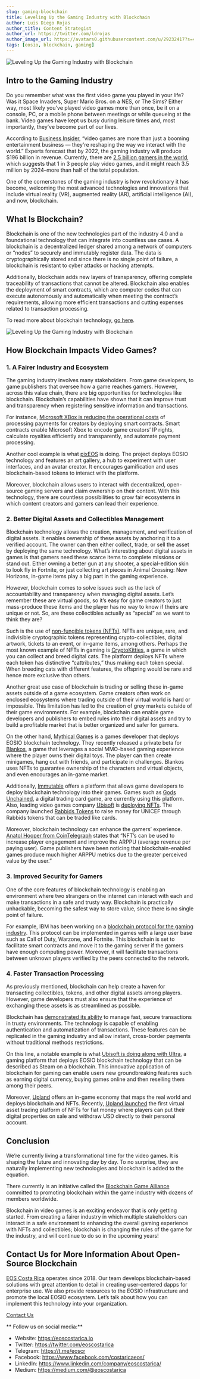 ```yaml
---
slug: gaming-blockchain
title: Leveling Up the Gaming Industry with Blockchain
author: Luis Diego Rojas
author_title: Content Strategist
author_url: https://twitter.com/ldrojas
author_image_url: https://avatars0.githubusercontent.com/u/29232417?s=400&u=032f18555bd97e3d90f3ddfb5b2dc72dfcf0d11b&v=4
tags: [eosio, blockchain, gaming]
---
```


![Leveling Up the Gaming Industry with Blockchain](/img/blog/gaming/gaming-cover.jpg)

## Intro to the Gaming Industry

Do you remember what was the first video game you played in your life? Was it Space Invaders, Super Mario Bros. on a NES, or The Sims? Either way, most likely you’ve played video games more than once, be it on a console, PC, or a mobile phone between meetings or while queueing at the bank. Video games have kept us busy during leisure times and, most importantly, they’ve become part of our lives. 

According to [Business Insider](https://www.businessinsider.com/video-game-industry-120-billion-future-innovation-2019-9), “video games are more than just a booming entertainment business — they're reshaping the way we interact with the world.” Experts forecast that by 2022, the gaming industry will produce $196 billion in revenue. Currently, there are [2.5 billion gamers in the world](https://www.globenewswire.com/news-release/2020/07/16/2063071/0/en/3-5-Billion-Gamers-Globally-by-2024-but-Cloud-Gaming-Must-Evaluate-Business-Models-in-Order-to-Survive.html), which suggests that 1 in 3 people play video games, and it might reach 3.5 million by 2024–more than half of the total population.

One of the cornerstones of the gaming industry is how revolutionary it has become, welcoming the most advanced technologies and innovations that include virtual reality (VR), augmented reality (AR), artificial intelligence (AI), and now, blockchain. 

<!--truncate-->

## What Is Blockchain?

Blockchain is one of the new technologies part of the industry 4.0 and a foundational technology that can integrate into countless use cases. A blockchain is a decentralized ledger shared among a network of computers or “nodes” to securely and immutably register data. The data is cryptographically stored and since there is no single point of failure, a blockchain is resistant to cyber attacks or hacking attempts. 

Additionally, blockchain adds new layers of transparency, offering complete traceability of transactions that cannot be altered. Blockchain also enables the deployment of smart contracts, which are computer codes that can execute autonomously and automatically when meeting the contract’s requirements, allowing more efficient transactions and cutting expenses related to transaction processing. 

To read more about blockchain technology, [go here](https://eoscostarica.io/blog/what-is-blockchain).

![Leveling Up the Gaming Industry with Blockchain](/img/blog/gaming/gaming-photo.jpg)

## How Blockchain Impacts Video Games?

### 1. A Fairer Industry and Ecosystem

The gaming industry involves many stakeholders. From game developers, to game publishers that oversee how a game reaches gamers. However, across this value chain, there are big opportunities for technologies like blockchain. Blockchain’s capabilities have shown that it can improve trust and transparency when registering sensitive information and transactions.

For instance, [Microsoft XBox is reducing the operational costs](https://www.ey.com/en_gl/advisory/how-blockchain-helped-a-gaming-platform-become-a-game-changer) of processing payments for creators by deploying smart contracts. Smart contracts enable Microsoft Xbox to encode game creators’ IP rights, calculate royalties efficiently and transparently, and automate payment processing. 

Another cool example is what [pixEOS](https://pixeos.io/) is doing. The project deploys EOSIO technology and features an art gallery, a hub to experiment with user interfaces, and an avatar creator. It encourages gamification and uses blockchain-based tokens to interact with the platform. 

Moreover, blockchain allows users to interact with decentralized, open-source gaming servers and claim ownership on their content. With this technology, there are countless possibilities to grow fair ecosystems in which content creators and gamers can lead their experience.

### 2. Better Digital Assets and Collectibles Management

Blockchain technology allows the creation, management, and verification of digital assets. It enables ownership of these assets by anchoring it to a verified account. The owner can then either collect, trade, or sell the asset by deploying the same technology. What’s interesting about digital assets in games is that gamers need these scarce items to complete missions or stand out. Either owning a better gun at any shooter, a special-edition skin to look fly in Fortnite, or just collecting art pieces in Animal Crossing: New Horizons, in-game items play a big part in the gaming experience.

However, blockchain comes to solve issues such as the lack of accountability and transparency when managing digital assets. Let’s remember these are virtual goods, so it’s easy for game creators to just mass-produce these items and the player has no way to know if theirs are unique or not. So, are these collectibles actually as “special” as we want to think they are?

Such is the use of [non-fungible tokens (NFTs)](https://cointelegraph.com/magazine/nonfungible-tokens/#what-can-a-nft-represent). NFTs are unique, rare, and indivisible cryptographic tokens representing crypto-collectibles, digital artwork, tickets to an event, or in-game items, among others. Perhaps the most known example of NFTs in gaming is [CryptoKitties](https://www.cryptokitties.co/), a game in which you can collect and breed digital cats. The platform deploys NFTs where each token has distinctive “cattributes,” thus making each token special. When breeding cats with different features, the offspring would be rare and hence more exclusive than others. 

Another great use case of blockchain is trading or selling these in-game assets outside of a game ecosystem. Game creators often work on enclosed ecosystems where trading outside of their virtual world is hard or impossible. This limitation has led to the creation of grey markets outside of their game environments. For example, blockchain can enable game developers and publishers to embed rules into their digital assets and try to build a profitable market that is better organized and safer for gamers. 

On the other hand, [Mythical Games](https://mythical.games/) is a games developer that deploys EOSIO blockchain technology. They recently released a private beta for [Blankos](https://blankos.com/), a game that leverages a social MMO-based gaming experience where the player owns their digital toys. The player can then create minigames, hang out with friends, and participate in challenges. Blankos uses NFTs to guarantee ownership of the characters and virtual objects, and even encourages an in-game market. 

Additionally, [Immutable](https://immutable.com/) offers a platform that allows game developers to deploy blockchain technology into their games. Games such as [Gods Unchained](https://godsunchained.com/), a digital trading card game, are currently using this platform. Also, leading video games company [Ubisoft](https://www.ubisoft.com/en-us/) is [deploying NFTs](https://www.ledgerinsights.com/ubisoft-launches-blockchain-collectibles-based-on-rabbids-franchise/). The company launched [Rabbids Tokens](https://rabbidstoken.ubisoft.com/) to raise money for UNICEF through Rabbids tokens that can be traded like cards. 

Moreover, blockchain technology can enhance the gamers’ experience. [Anatol Hooper from CoinTelegraph](https://cointelegraph.com/news/what-attracts-investors-to-blockchain-gaming) states that “NFT’s can be used to increase player engagement and improve the ARPPU (average revenue per paying user). Game publishers have been noticing that blockchain-enabled games produce much higher ARPPU metrics due to the greater perceived value by the user.” 

### 3. Improved Security for Gamers

One of the core features of blockchain technology is enabling an environment where two strangers on the internet can interact with each and make transactions in a safe and trusty way. Blockchain is practically unhackable, becoming the safest way to store value, since there is no single point of failure.

For example, IBM has been working on a [blockchain protocol for the gaming industry](https://www.coindesk.com/ibm-patent-blockchain-transaction-consensus-games). This protocol can be implemented in games with a large user base such as Call of Duty, Warzone, and Fortnite. This blockchain is set to facilitate smart contracts and move it to the gaming server if the gamers have enough computing power. Moreover, it will facilitate transactions between unknown players verified by the peers connected to the network.

### 4. Faster Transaction Processing

As previously mentioned, blockchain can help create a haven for transacting collectibles, tokens, and other digital assets among players. However, game developers must also ensure that the experience of exchanging these assets is as streamlined as possible. 

Blockchain has [demonstrated its ability](https://www.euromoney.com/learning/blockchain-explained/how-transactions-get-into-the-blockchain) to manage fast, secure transactions in trusty environments. The technology is capable of enabling authentication and automatization of transactions. These features can be replicated in the gaming industry and allow instant, cross-border payments without traditional methods restrictions. 

On this line, a notable example is what [Ubisoft is doing along with Ultra](https://cointelegraph.com/news/ubisoft-might-be-the-first-major-games-company-to-geek-out-over-blockchain), a gaming platform that deploys EOSIO blockchain technology that can be described as Steam on a blockchain. This innovative application of blockchain for gaming can enable users new groundbreaking features such as earning digital currency, buying games online and then reselling them among their peers. 

Moreover, [Upland](https://www.upland.me/) offers an in-game economy that maps the real world and deploys blockchain and NFTs. Recently, [Upland launched](https://www.globenewswire.com/news-release/2020/11/10/2124104/0/en/Upland-Launches-First-Virtual-Asset-Trading-of-NFTs-for-Fiat-in-Partnership-with-Second-Life-s-Payment-Network-Tilia-Pay.html) the first virtual asset trading platform of NFTs for fiat money where players can put their digital properties on sale and withdraw USD directly to their personal account.


## Conclusion

We’re currently living a transformational time for the video games. It is shaping the future and innovating day by day. To no surprise, they are naturally implementing new technologies and blockchain is added to the equation. 

There currently is an initiative called the [Blockchain Game Alliance](https://blockchaingamealliance.org/) committed to promoting blockchain within the game industry with dozens of members worldwide. 

Blockchain in video games is an exciting endeavor that is only getting started. From creating a fairer industry in which multiple stakeholders can interact in a safe environment to enhancing the overall gaming experience with NFTs and collectibles; blockchain is changing the rules of the game for the industry, and will continue to do so in the upcoming years!


## **Contact Us for More Information About Open-Source Blockchain**

[EOS Costa Rica](https://eoscostarica.io/) operates since 2018. Our team develops blockchain-based solutions with great attention to detail in creating user-centered dapps for enterprise use. We also provide resources to the EOSIO infrastructure and promote the local EOSIO ecosystem. Let’s talk about how you can implement this technology into your organization. 

[Contact Us](https://eoscostarica.io/contact-us)

** Follow us on social media:**

*   Website: https://eoscostarica.io
*   Twitter: https://twitter.com/eoscostarica
*   Telegram: https://t.me/eoscr
*   Facebook: https://www.facebook.com/costaricaeos/
*   LinkedIn: https://www.linkedin.com/company/eoscostarica/
*   Medium: https://medium.com/@eoscostarica
